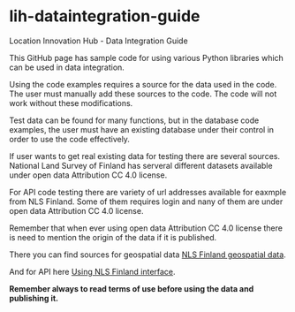 # lih-dataintegration-guide
Location Innovation Hub - Data Integration Guide

This GitHub page has sample code for using various Python libraries which can be used in data integration.

Using the code examples requires a source for the data used in the code. The user must manually add these sources to the code. The code will not work without these modifications.

Test data can be found for many functions, but in the database code examples, the user must have an existing database under their control in order to use the code effectively.

If user wants to get real existing data for testing there are several sources. National Land Survey of Finland has serveral different datasets available under open data Attribution CC 4.0 license.

For API code testing there are variety of url addresses available for eaxmple from NLS Finland. Some of them requires login and nany of them are under open data Attribution CC 4.0 license.

Remember that when ever using open data Attribution CC 4.0 license there is need to mention the origin of the data if it is published.


There you can find sources for geospatial data [NLS Finland geospatial data](https://asiointi.maanmittauslaitos.fi/karttapaikka/tiedostopalvelu).

And for API here [Using NLS Finland interface](https://www.maanmittauslaitos.fi/en/maps-and-spatial-data/datasets-and-interfaces/general-information-about-interface-services).

**Remember always to read terms of use before using the data and publishing it.**
